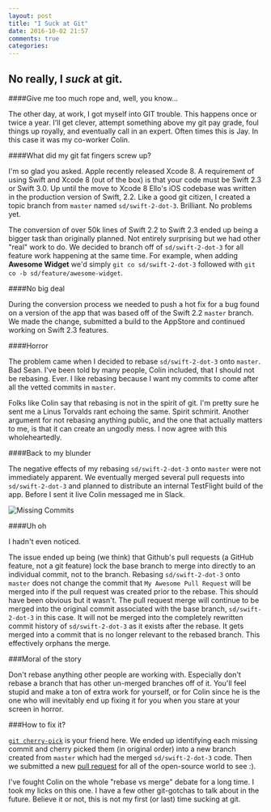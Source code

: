 ```yaml
---
layout: post
title: "I Suck at Git"
date: 2016-10-02 21:57
comments: true
categories:
---
```


## No really, I **_suck_** at git.

####Give me too much rope and, well, you know...

The other day, at work, I got myself into GIT trouble. This happens once or twice a year. I'll get clever, attempt something above my git pay grade, foul things up royally, and eventually call in an expert. Often times this is Jay. In this case it was my co-worker Colin.

####What did my git fat fingers screw up?

I'm so glad you asked. Apple recently released Xcode 8. A requirement of using Swift and Xcode 8 (out of the box) is that your code must be Swift 2.3 or Swift 3.0. Up until the move to Xcode 8 Ello's iOS codebase was written in the production version of Swift, 2.2. Like a good git citizen, I created a topic branch from `master` named `sd/swift-2-dot-3`. Brilliant. No problems yet.

The conversion of over 50k lines of Swift 2.2 to Swift 2.3 ended up being a bigger task than originally planned. Not entirely surprising but we had other "real" work to do. We decided to branch off of `sd/swift-2-dot-3` for all feature work happening at the same time. For example, when adding **Awesome Widget** we'd simply `git co sd/swift-2-dot-3` followed with `git co -b sd/feature/awesome-widget`.

####No big deal

During the conversion process we needed to push a hot fix for a bug found on a version of the app that was based off of the Swift 2.2 `master` branch. We made the change, submitted a build to the AppStore and continued working on Swift 2.3 features.

####Horror

The problem came when I decided to rebase `sd/swift-2-dot-3` onto `master`. Bad Sean. I've been told by many people, Colin included, that I should not be rebasing. Ever. I like rebasing because I want my commits to come after all the vetted commits in `master`.

Folks like Colin say that rebasing is not in the spirit of git. I'm pretty sure he sent me a Linus Torvalds rant echoing the same. Spirit schmirit. Another argument for not rebasing anything public, and the one that actually matters to me, is that it can create an ungodly mess. I now agree with this wholeheartedly.

####Back to my blunder

The negative effects of my rebasing `sd/swift-2-dot-3` onto `master` were not immediately apparent. We eventually merged several pull requests into `sd/swift-2-dot-3` and planned to distribute an internal TestFlight build of the app. Before I sent it live Colin messaged me in Slack.

![Missing Commits](/assets/colin-git.jpg)

####Uh oh

I hadn't even noticed.

The issue ended up being (we think) that Github's pull requests (a GitHub feature, not a git feature) lock the base branch to merge into directly to an individual commit, not to the branch. Rebasing `sd/swift-2-dot-3` onto `master` does not change the commit that `My Awesome Pull Request` will be merged into if the pull request was created prior to the rebase. This should have been obvious but it wasn't. The pull request merge will continue to be merged into the original commit associated with the base branch, `sd/swift-2-dot-3` in this case. It will not be merged into the completely rewritten commit history of `sd/swift-2-dot-3` as it exists after the rebase. It gets merged into a commit that is no longer relevant to the rebased branch. This effectively orphans the merge.

###Moral of the story

Don't rebase anything other people are working with. Especially don't rebase a branch that has other un-merged branches off of it. You'll feel stupid and make a ton of extra work for yourself, or for Colin since he is the one who will inevitably end up fixing it for you when you stare at your screen in horror.

###How to fix it?

[`git cherry-pick`](https://git-scm.com/docs/git-cherry-pick) is your friend here. We ended up identifying each missing commit and cherry picked them (in original order) into a new branch created from `master` which had the merged `sd/swift-2-dot-3` code. Then we submitted a new [pull request](https://github.com/ello/ello-ios/pull/156) for all of the open-source world to see :).

I've fought Colin on the whole "rebase vs merge" debate for a long time. I took my licks on this one. I have a few other git-gotchas to talk about in the future. Believe it or not, this is not my first (or last) time sucking at git.